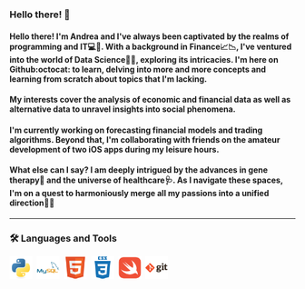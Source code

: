 ### Hello there! 👋
#### Hello there! I'm Andrea and I've always been captivated by the realms of programming and IT:computer::robot:. With a background in Finance:chart_with_upwards_trend::chart_with_downwards_trend:, I've ventured into the world of Data Science:man_scientist:, exploring its intricacies. I'm here on Github:octocat: to learn, delving into more and more concepts and learning from scratch about topics that I'm lacking.
#### My interests cover the analysis of economic and financial data as well as alternative data to unravel insights into social phenomena.
#### I'm currently working on forecasting financial models and trading algorithms. Beyond that, I'm collaborating with friends on the amateur development of two iOS apps during my leisure hours.
#### What else can I say? I am deeply intrigued by the advances in gene therapy:dna: and the universe of healthcare:stethoscope:. As I navigate these spaces, I'm on a quest to harmoniously merge all my passions into a unified direction:crystal_ball::space_invader:

---

### :hammer_and_wrench: Languages and Tools
<div>
  <img src="https://github.com/devicons/devicon/blob/master/icons/python/python-original.svg" title="Python" alt="Python" width="40" height="40"/>&nbsp;
  <img src="https://github.com/devicons/devicon/blob/master/icons/mysql/mysql-original-wordmark.svg" title="MySQL"  alt="MySQL" width="40" height="40"/>&nbsp;
  <img src="https://github.com/devicons/devicon/blob/master/icons/html5/html5-original.svg" title="HTML5" alt="HTML" width="40" height="40"/>&nbsp;
  <img src="https://github.com/devicons/devicon/blob/master/icons/css3/css3-plain-wordmark.svg"  title="CSS3" alt="CSS" width="40" height="40"/>&nbsp;
  <img src="https://github.com/devicons/devicon/blob/master/icons/swift/swift-original.svg"  title="Swift" alt="Swift" width="40" height="40"/>&nbsp;
  <img src="https://github.com/devicons/devicon/blob/master/icons/git/git-original-wordmark.svg" title="Git" **alt="Git" width="40" height="40"/>
</div>
<!--
**andreaconsonni26/andreaconsonni26** is a ✨ _special_ ✨ repository because its `README.md` (this file) appears on your GitHub profile.

Here are some ideas to get you started:

- 🔭 I’m currently working on ...
- 🌱 I’m currently learning ...
- 👯 I’m looking to collaborate on ...
- 🤔 I’m looking for help with ...
- 💬 Ask me about ...
- 📫 How to reach me: ...
- 😄 Pronouns: ...
- ⚡ Fun fact: ...
-->
